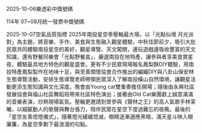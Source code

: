
2025-10-06樂透彩中獎號碼

                                
114年 07~08月統一發票中獎號碼
                             
2025-10-07空氣品質指標
                              2025年南投星空季壓軸最大場，以「光點仙境 月光派對」為主題，將音樂、手作、美食與生態融入觀星體驗，中秋佳節前夕，吸引大批民眾共同體驗南投星空的美好，觀星導覽、天文闖關，邊玩遊戲邊吸收豐富的天文知識，還有野餐同樂會「光點野餐盒」，嚴選南投在地特產，讓參與者享美食賞星夜，體驗最具地方特色的觀星盛會。更有不少民眾現場報名鳳梨酥DIY體驗，用南投特產鳳梨製作在地味十足，與至善關懷協會合作推出的編織DIY與八卦山保安林生態導覽活動，安排生態導覽老師帶領民眾深入了解南投橫山自然環境，讓觀星活動更添生態知識與文化深度。晚會由Young cat雙重奏擔任開場；隨後由永興社區發展協會與福山社區舞蹈班帶來社區特色演出；接著由Old Cat樂團獻上誠意滿滿的音樂表演，炒熱現場氣氛。壓軸更邀請到曾參與《聲林之王》的高人氣歌手林茉曦，以細膩動人的歌聲與舞台張力，陪伴民眾在星空下度過難忘的夜晚。最後的「星空友善熄燈儀式」，隨著燈光緩緩熄滅，眼睛逐漸適應黑暗，滿天星斗映入眼廉簾，為星空季劃下最浪漫的句點。